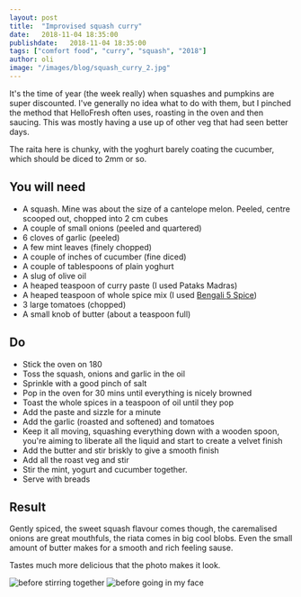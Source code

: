 ```yaml
---
layout: post
title:  "Improvised squash curry"
date:   2018-11-04 18:35:00
publishdate:   2018-11-04 18:35:00
tags: ["comfort food", "curry", "squash", "2018"]
author: oli
image: "/images/blog/squash_curry_2.jpg"
---
```


It's the time of year (the week really) when squashes and pumpkins are super discounted.  I've generally no idea what to do with them, but I pinched the method that HelloFresh often uses, roasting in the oven and then saucing.  This was mostly having a use up of other veg that had seen better days.

The raita here is chunky, with the yoghurt barely coating the cucumber, which should be diced to 2mm or so.

## You will need

* A squash.  Mine was about the size of a cantelope melon.  Peeled, centre scooped out, chopped into 2 cm cubes
* A couple of small onions (peeled and quartered)
* 6 cloves of garlic (peeled)
* A few mint leaves (finely chopped)
* A couple of inches of cucumber (fine diced)
* A couple of tablespoons of plain yoghurt
* A slug of olive oil
* A heaped teaspoon of curry paste (I used Pataks Madras)
* A heaped teaspoon of whole spice mix (I used [Bengali 5 Spice](https://www.spicemountain.co.uk/product/bengali-5-spice/))
* 3 large tomatoes (chopped)
* A small knob of butter (about a teaspoon full)


## Do

* Stick the oven on 180
* Toss the squash, onions and garlic in the oil
* Sprinkle with a good pinch of salt
* Pop in the oven for 30 mins until everything is nicely browned
* Toast the whole spices in a teaspoon of oil until they pop
* Add the paste and sizzle for a minute
* Add the garlic (roasted and softened) and tomatoes
* Keep it all moving, squashing everything down with a wooden spoon, you're aiming to liberate all the liquid and start to create a velvet finish
* Add the butter and stir briskly to give a smooth finish
* Add all the roast veg and stir
* Stir the mint, yogurt and cucumber together.
* Serve with breads


## Result

Gently spiced, the sweet squash flavour comes though, the caremalised onions are great mouthfuls, the riata comes in big cool blobs.  Even the small amount of butter makes for a smooth and rich feeling sause.

Tastes much more delicious that the photo makes it look.

![before stirring together](/images/blog/squash_curry_1.jpg)
![before going in my face](/images/blog/squash_curry_2.jpg)

